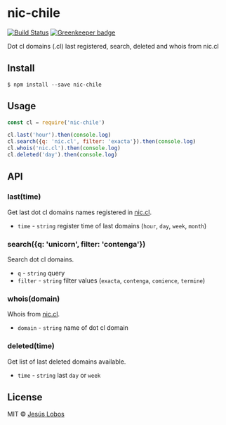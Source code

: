 # nic-chile

[![Build Status](https://travis-ci.org/jlobos/nic-chile.svg?branch=master)](https://travis-ci.org/jlobos/nic-chile)
[![Greenkeeper badge](https://badges.greenkeeper.io/jlobos/nic-chile.svg)](https://greenkeeper.io/)

Dot cl domains (.cl) last registered, search, deleted and whois from nic.cl

## Install

```
$ npm install --save nic-chile
```

## Usage

```js
const cl = require('nic-chile')

cl.last('hour').then(console.log)
cl.search({q: 'nic.cl', filter: 'exacta'}).then(console.log)
cl.whois('nic.cl').then(console.log)
cl.deleted('day').then(console.log)
```

## API

### last(time)

Get last dot cl domains names registered in [nic.cl](http://www.nic.cl/registry/Ultimos.do).
- `time` - `string` register time of last domains (`hour`, `day`, `week`, `month`)

### search({q: 'unicorn', filter: 'contenga'})

Search dot cl domains.
- `q` - `string` query
- `filter` - `string` filter values (`exacta`, `contenga`, `comience`, `termine`)

### whois(domain) 

Whois from [nic.cl](http://www.nic.cl/registry/Whois.do).
- `domain` - `string` name of dot cl domain

### deleted(time)

Get list of last deleted domains available.
- `time` - `string` last `day` or `week`

## License

MIT © [Jesús Lobos](http://jlobos.com)
